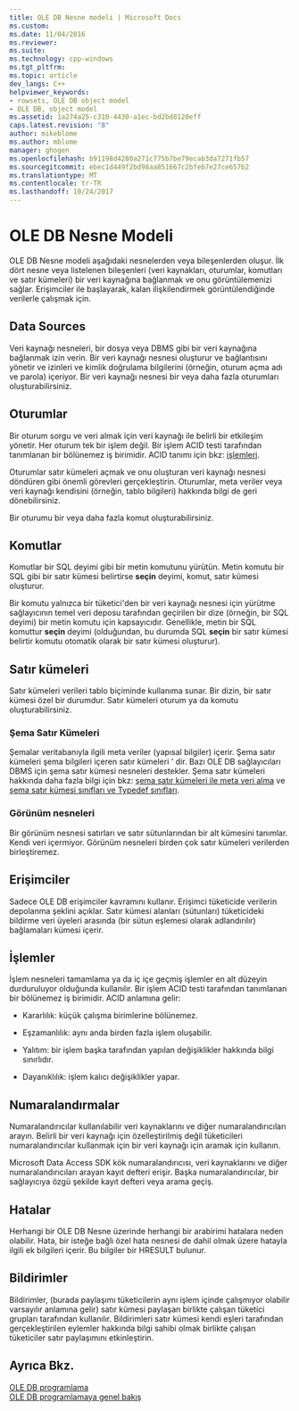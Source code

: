 ```yaml
---
title: OLE DB Nesne modeli | Microsoft Docs
ms.custom: 
ms.date: 11/04/2016
ms.reviewer: 
ms.suite: 
ms.technology: cpp-windows
ms.tgt_pltfrm: 
ms.topic: article
dev_langs: C++
helpviewer_keywords:
- rowsets, OLE DB object model
- OLE DB, object model
ms.assetid: 1a274a25-c310-4430-a1ec-bd2bd8120eff
caps.latest.revision: "8"
author: mikeblome
ms.author: mblome
manager: ghogen
ms.openlocfilehash: b91198d4280a271c775b7be79ecab3da7271fb57
ms.sourcegitcommit: ebec1d449f2bd98aa851667c2bfeb7e27ce657b2
ms.translationtype: MT
ms.contentlocale: tr-TR
ms.lasthandoff: 10/24/2017
---
```

# <a name="ole-db-object-model"></a>OLE DB Nesne Modeli
OLE DB Nesne modeli aşağıdaki nesnelerden veya bileşenlerden oluşur. İlk dört nesne veya listelenen bileşenleri (veri kaynakları, oturumlar, komutları ve satır kümeleri) bir veri kaynağına bağlanmak ve onu görüntülemenizi sağlar. Erişimciler ile başlayarak, kalan ilişkilendirmek görüntülendiğinde verilerle çalışmak için.  
  
## <a name="data-sources"></a>Data Sources  
 Veri kaynağı nesneleri, bir dosya veya DBMS gibi bir veri kaynağına bağlanmak izin verin. Bir veri kaynağı nesnesi oluşturur ve bağlantısını yönetir ve izinleri ve kimlik doğrulama bilgilerini (örneğin, oturum açma adı ve parola) içeriyor. Bir veri kaynağı nesnesi bir veya daha fazla oturumları oluşturabilirsiniz.  
  
## <a name="sessions"></a>Oturumlar  
 Bir oturum sorgu ve veri almak için veri kaynağı ile belirli bir etkileşim yönetir. Her oturum tek bir işlem değil. Bir işlem ACID testi tarafından tanımlanan bir bölünemez iş birimidir. ACID tanımı için bkz: [işlemleri](#vcconoledbcomponents_transactions).  
  
 Oturumlar satır kümeleri açmak ve onu oluşturan veri kaynağı nesnesi döndüren gibi önemli görevleri gerçekleştirin. Oturumlar, meta veriler veya veri kaynağı kendisini (örneğin, tablo bilgileri) hakkında bilgi de geri dönebilirsiniz.  
  
 Bir oturumu bir veya daha fazla komut oluşturabilirsiniz.  
  
## <a name="commands"></a>Komutlar  
 Komutlar bir SQL deyimi gibi bir metin komutunu yürütün. Metin komutu bir SQL gibi bir satır kümesi belirtirse **seçin** deyimi, komut, satır kümesi oluşturur.  
  
 Bir komutu yalnızca bir tüketici'den bir veri kaynağı nesnesi için yürütme sağlayıcının temel veri deposu tarafından geçirilen bir dize (örneğin, bir SQL deyimi) bir metin komutu için kapsayıcıdır. Genellikle, metin bir SQL komuttur **seçin** deyimi (olduğundan, bu durumda SQL **seçin** bir satır kümesi belirtir komutu otomatik olarak bir satır kümesi oluşturur).  
  
## <a name="rowsets"></a>Satır kümeleri  
 Satır kümeleri verileri tablo biçiminde kullanıma sunar. Bir dizin, bir satır kümesi özel bir durumdur. Satır kümeleri oturum ya da komutu oluşturabilirsiniz.  
  
### <a name="schema-rowsets"></a>Şema Satır Kümeleri  
 Şemalar veritabanıyla ilgili meta veriler (yapısal bilgiler) içerir. Şema satır kümeleri şema bilgileri içeren satır kümeleri ' dir. Bazı OLE DB sağlayıcıları DBMS için şema satır kümesi nesneleri destekler. Şema satır kümeleri hakkında daha fazla bilgi için bkz: [şema satır kümeleri ile meta veri alma](../../data/oledb/obtaining-metadata-with-schema-rowsets.md) ve [şema satır kümesi sınıfları ve Typedef sınıfları](../../data/oledb/schema-rowset-classes-and-typedef-classes.md).  
  
### <a name="view-objects"></a>Görünüm nesneleri  
 Bir görünüm nesnesi satırları ve satır sütunlarından bir alt kümesini tanımlar. Kendi veri içermiyor. Görünüm nesneleri birden çok satır kümeleri verilerden birleştiremez.  
  
## <a name="accessors"></a>Erişimciler  
 Sadece OLE DB erişimciler kavramını kullanır. Erişimci tüketicide verilerin depolanma şeklini açıklar. Satır kümesi alanları (sütunları) tüketicideki bildirme veri üyeleri arasında (bir sütun eşlemesi olarak adlandırılır) bağlamaları kümesi içerir.  
  
##  <a name="vcconoledbcomponents_transactions"></a>İşlemler  
 İşlem nesneleri tamamlama ya da iç içe geçmiş işlemler en alt düzeyin durduruluyor olduğunda kullanılır. Bir işlem ACID testi tarafından tanımlanan bir bölünemez iş birimidir. ACID anlamına gelir:  
  
-   Kararlılık: küçük çalışma birimlerine bölünemez.  
  
-   Eşzamanlılık: aynı anda birden fazla işlem oluşabilir.  
  
-   Yalıtım: bir işlem başka tarafından yapılan değişiklikler hakkında bilgi sınırlıdır.  
  
-   Dayanıklılık: işlem kalıcı değişiklikler yapar.  
  
## <a name="enumerators"></a>Numaralandırmalar  
 Numaralandırıcılar kullanılabilir veri kaynaklarını ve diğer numaralandırıcıları arayın. Belirli bir veri kaynağı için özelleştirilmiş değil tüketicileri numaralandırıcılar kullanmak için bir veri kaynağı için aramak için kullanın.  
  
 Microsoft Data Access SDK kök numaralandırıcısı, veri kaynaklarını ve diğer numaralandırıcıları arayan kayıt defteri erişir. Başka numaralandırıcılar, bir sağlayıcıya özgü şekilde kayıt defteri veya arama geçiş.  
  
## <a name="errors"></a>Hatalar  
 Herhangi bir OLE DB Nesne üzerinde herhangi bir arabirimi hatalara neden olabilir. Hata, bir isteğe bağlı özel hata nesnesi de dahil olmak üzere hatayla ilgili ek bilgileri içerir. Bu bilgiler bir HRESULT bulunur.  
  
## <a name="notifications"></a>Bildirimler  
 Bildirimler, (burada paylaşımı tüketicilerin aynı işlem içinde çalışmıyor olabilir varsayılır anlamına gelir) satır kümesi paylaşan birlikte çalışan tüketici grupları tarafından kullanılır. Bildirimleri satır kümesi kendi eşleri tarafından gerçekleştirilen eylemler hakkında bilgi sahibi olmak birlikte çalışan tüketiciler satır paylaşımını etkinleştirin.  
  
## <a name="see-also"></a>Ayrıca Bkz.  
 [OLE DB programlama](../../data/oledb/ole-db-programming.md)   
 [OLE DB programlamaya genel bakış](../../data/oledb/ole-db-programming-overview.md)